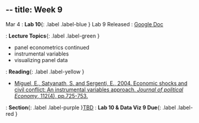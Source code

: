 --
title: Week 9
---

Mar 4
: **Lab 10**{: .label .label-blue } Lab 9 Released
  : [Google Doc]()

: **Lecture Topics**{: .label .label-green }
 - panel econometrics continued
 - instrumental variables
 - visualizing panel data

: **Reading**{: .label .label-yellow }
 - [Miguel, E., Satyanath, S. and Sergenti, E., 2004. Economic shocks and civil conflict: An instrumental variables approach.
 *Journal of political Economy*, 112(4), pp.725-753.][1]


: **Section**{: .label .label-purple }[TBD](#)
: **Lab 10 & Data Viz 9 Due**{: .label .label-red }

[1]: https://www.nature.com/articles/s41893-018-0142-9
